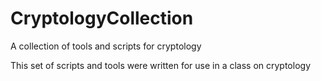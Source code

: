 # CryptologyCollection
A collection of tools and scripts for cryptology

This set of scripts and tools were written for use in a class on cryptology
